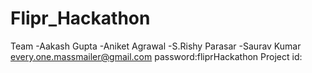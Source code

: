 # Flipr_Hackathon
Team
-Aakash Gupta
-Aniket Agrawal
-S.Rishy Parasar
-Saurav Kumar
every.one.massmailer@gmail.com
password:fliprHackathon
Project id: 
